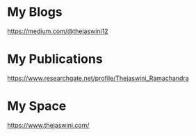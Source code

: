 # My Blogs

https://medium.com/@thejaswini12

# My Publications

https://www.researchgate.net/profile/Thejaswini_Ramachandra

# My Space

https://www.thejaswini.com/
